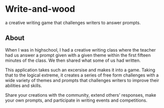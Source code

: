 # Write-and-wood

a creative writing game that challenges writers to answer prompts.


## About

When I was in highschool, I had a creative writing class where the teacher had us answer a prompt given with a given theme within the first fifteen minutes of the class. We then shared what some of us had written.

This application takes such an excersise and makes it into a game. Taking that to the logical extreme, it creates a series of free form challenges with a wide variety of themes and prompts that challenges writers to improve their abilities and skills. 

Share your creations with the community, extend others' responses, make your own prompts, and participate in writing events and competitions.

